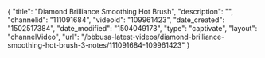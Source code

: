 {
    "title": "Diamond Brilliance Smoothing Hot Brush",
    "description": "",
    "channelid": "111091684",
    "videoid": "109961423",
    "date_created": "1502517384",
    "date_modified": "1504049173",
    "type": "captivate",
    "layout": "channelVideo",
    "url": "\/bbbusa-latest-videos\/diamond-brilliance-smoothing-hot-brush-3-notes\/111091684-109961423"
}